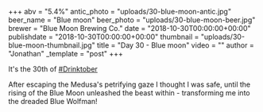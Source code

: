 +++
abv = "5.4%"
antic_photo = "uploads/30-blue-moon-antic.jpg"
beer_name = "Blue moon"
beer_photo = "uploads/30-blue-moon-beer.jpg"
brewer = "Blue Moon Brewing Co."
date = "2018-10-30T00:00:00+00:00"
publishdate = "2018-10-30T00:00:00+00:00"
thumbnail = "uploads/30-blue-moon-thumbnail.jpg"
title = "Day 30 - Blue moon"
video = ""
author = "Jonathan"
_template = "post"
+++

It's the 30th of [#Drinktober](https://www.facebook.com/hashtag/drinktober?source=feed_text&epa=HASHTAG)

After escaping the Medusa's petrifying gaze I thought I was safe, until the rising of the Blue Moon unleashed the beast within - transforming me into the dreaded Blue Wolfman!
